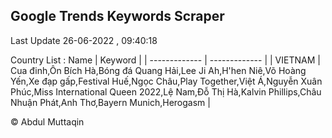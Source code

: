 

## Google Trends Keywords Scraper 
 
Last Update 26-06-2022 , 09:40:18

Country List :
 Name  | Keyword |
| ------------- | ------------- |
| VIETNAM | Cua đinh,Ôn Bích Hà,Bóng đá Quang Hải,Lee Ji Ah,H'hen Niê,Võ Hoàng Yến,Xe đạp gấp,Festival Huế,Ngọc Châu,Play Together,Việt Á,Nguyễn Xuân Phúc,Miss International Queen 2022,Lệ Nam,Đỗ Thị Hà,Kalvin Phillips,Châu Nhuận Phát,Anh Thơ,Bayern Munich,Herogasm |



© Abdul Muttaqin 
